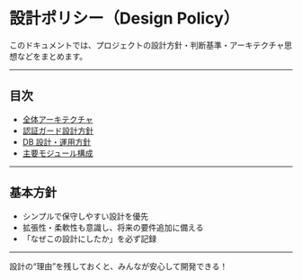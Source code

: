 # 設計ポリシー（Design Policy）

このドキュメントでは、プロジェクトの設計方針・判断基準・アーキテクチャ思想などをまとめます。

---

## 目次

- [全体アーキテクチャ](./architecture.md)
- [認証ガード設計方針](./auth_guard_policy.md)
- [DB 設計・運用方針](./database_design.md)
- [主要モジュール構成](./modules.md)

---

## 基本方針

- シンプルで保守しやすい設計を優先
- 拡張性・柔軟性も意識し、将来の要件追加に備える
- 「なぜこの設計にしたか」を必ず記録

---

設計の“理由”を残しておくと、みんなが安心して開発できる！
